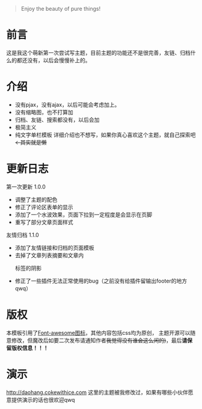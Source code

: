 
> Enjoy the beauty of pure things!

# 前言
这是我这个萌新第一次尝试写主题，目前主题的功能还不是很完善，友链、归档什么的都还没有，以后会慢慢补上的。

# 介绍
- 没有pjax，没有ajax，以后可能会考虑加上。
- 没有缩略图，也不打算加
- 归档、友链、搜索都没有，以后会加
- 极简主义
- 纯文字单栏模板
详细介绍也不想写，如果你真心喜欢这个主题，就自己探索吧~~←其实就是懒~~

# 更新日志
第一次更新 1.0.0
- 调整了主题的配色
- 修正了评论区表单的显示
- 添加了一个水波效果，页面下拉到一定程度是会显示在页脚
- 重写了部分文章页面样式

友情归档 1.1.0
- 添加了友情链接和归档的页面模板
- 去掉了文章列表摘要和文章内<p>标签的阴影
- 修正了一些插件无法正常使用的bug（之前没有给插件留输出footer的地方qwq）


# 版权
本模板引用了[Font-awesome图标](http://www.fontawesome.com.cn/)，其他内容包括css均为原创，
主题开源可以随意修改，但魔改后如要二次发布请通知作者~~我觉得没有谁会这么闲的)~~，最后**请保留版权信息！！！**

# 演示
http://daohang.cokewithice.com
这里的主题被我修改过，如果有哪些小伙伴愿意提供演示的话也很欢迎qwq
